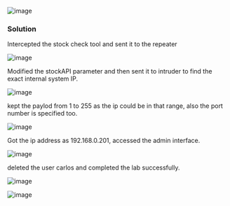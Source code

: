 ![image](https://github.com/RahulMMenon011/PortSwigger_Labs/assets/140642506/b3d522c4-8439-4c63-8910-d2a1a5b49fce)

### Solution

Intercepted the stock check tool and sent it to the repeater

![image](https://github.com/RahulMMenon011/PortSwigger_Labs/assets/140642506/4a9a2092-7bc6-4a3d-87fa-3536a44d88e7)

Modified the stockAPI parameter and then sent it to intruder to find the exact internal system IP.

![image](https://github.com/RahulMMenon011/PortSwigger_Labs/assets/140642506/a3769d3d-085e-44e1-a7b9-d5bd77cd0582)

kept the paylod from 1 to 255 as the ip could be in that range, also the port number is specified too.

![image](https://github.com/RahulMMenon011/PortSwigger_Labs/assets/140642506/a5a1e709-2698-4d85-966a-1c13d3882c12)

Got the ip address as 192.168.0.201, accessed the admin interface.

![image](https://github.com/RahulMMenon011/PortSwigger_Labs/assets/140642506/0381d7bc-1beb-4a68-893f-f47884a944ce)

deleted the user carlos and completed the lab successfully.

![image](https://github.com/RahulMMenon011/PortSwigger_Labs/assets/140642506/93031f01-0f43-438b-a548-39e3fd517118)

![image](https://github.com/RahulMMenon011/PortSwigger_Labs/assets/140642506/b0097c94-50f4-40dd-b895-a230d952f2b0)

